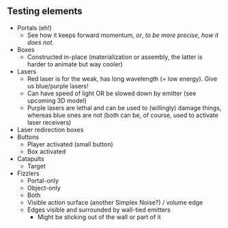 Testing elements
----------------

-   Portals (eh!)
    -   See how it keeps forward momentum, *or*, *to be more precise*,
        *how it does not*.
-   Boxes
    -   Constructed in-place (materialization or assembly, the latter is
        harder to animate but way cooler)
-   Lasers
    -   Red laser is for the weak, has long wavelength (= low energy).
        Give us blue/purple lasers!
    -   Can have speed of light OR be slowed down by emitter (see
        upcoming 3D model)
    -   Purple lasers are lethal and can be used to (willingly) damage
        things, whereas blue ones are not (both can be, of course, used
        to activate laser receivers)
-   Laser redirection boxes
-   Buttons
    -   Player activated (small button)
    -   Box activated
-   Catapults
    -   Target
-   Fizzlers
    -   Portal-only
    -   Object-only
    -   Both
    -   Visible action surface (another Simplex Noise?) / volume edge
    -   Edges visible and surrounded by wall-tied emitters
        -   Might be sticking out of the wall or part of it

